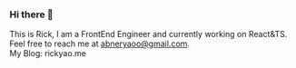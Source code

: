### Hi there 👋
This is Rick, I am a FrontEnd Engineer and currently working on React&TS. Feel free to reach me at abneryaoo@gmail.com.  
My Blog: rickyao.me
